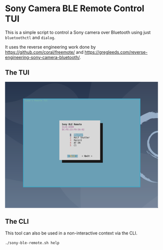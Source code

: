 # Sony Camera BLE Remote Control TUI

This is a simple script to control a Sony camera over Bluetooth using just
`bluetoothctl` and `dialog`.

It uses the reverse engineering work done by https://github.com/coral/freemote/ and https://gregleeds.com/reverse-engineering-sony-camera-bluetooth/.

## The TUI

![TUI Screenshot](./doc/img/1.png)

## The CLI

This tool can also be used in a non-interactive context via the CLI.

`./sony-ble-remote.sh help`

